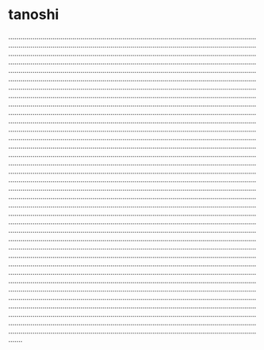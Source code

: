 # tanoshi
.......................................................................................................................................................................................................................................................................................................................................................................................................................................................................................................................................................................................................................................................................................................................................................................................................................................................................................................................................................................................................................................................................................................................................................................................................................................................................................................................................................................................................................................................................................................................................................................................................................................................................................................................................................................................................................................................................................................................................................................................................................................................................................................................................................................................................................................................................................................................................................................................................................................................................................................................................................................................................................................................................................................................................................................................................................................................................................................................................................................................................................................................................................................................................................................................................................................................................................................................................................................................................................................................................................................................................................................................................................................................................................................................................................................................................................................................................................................................................................................................................................................................................................................................................................................................................................................................................................................................................................................................................................................................................................................................................................................................................................................................